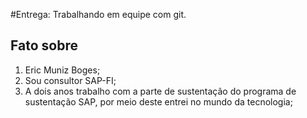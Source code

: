 #Entrega: Trabalhando em equipe com git.

## Fato sobre <Eric Muniz>

1. Eric Muniz Boges;
2. Sou consultor SAP-FI;
3. A dois anos trabalho com a parte de sustentação do programa de sustentação SAP, por meio deste entrei no mundo da tecnologia;
